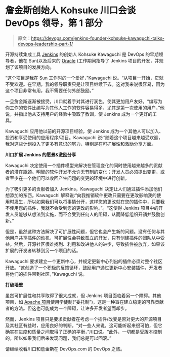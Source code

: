 # 詹金斯创始人 Kohsuke 川口会谈 DevOps 领导，第 1 部分

> 原文：<https://devops.com/jenkins-founder-kohsuke-kawaguchi-talks-devops-leadership-part-1/>

开源持续集成工具 [Jenkins](https://jenkins-ci.org/) 的创始人 Kohsuke Kawaguchi 是 DevOps 的早期领导者，他在 Sun(以及后来的 [Oracle](http://www.oracle.com/index.html) )工作期间指导了 Jenkins 项目的开发，并规划了该项目的发展方向。

“这个项目是我在 Sun 工作时的一个爱好，”Kawaguchi 说。“从项目一开始，它就不受欢迎。在早期，我的领导职责只是让项目继续下去。这对我来说很容易，因为这个项目非常有用，我不需要任何外部鼓励。”

一旦詹金斯逐渐被接受，川口就着手对其进行润色，使其更加用户友好。“编写为你工作的软件比编写为其他人工作的软件容易得多，尤其是第一次使用的用户，”他说，并指出他从支持用户的经验中吸取了教训，使 Jenkins 成为一个更好的工具。

Kawaguchi 应用他以前的开源项目经验，使 Jenkins 成为一个其他人可以加入、投资和享受使用的应用程序/项目。Kawaguchi 说:“随着这个项目越来越受欢迎，我对这些计划投入了更多有意识的努力，特别是在可扩展性和激励分享方面。

**川口扩展 Jenkins 的愿景&激励分享**

Kawaguchi 决定使用一个插件模型来解决在管理变化的同时使用越来越多的贡献者的潜在瓶颈。明智的软件开发不允许无节制的变化；开发人员必须提出变更，或者至少在一个他们可以收回产生问题的变更的环境中进行创新。

为了吸引更多的贡献者加入 Jenkins，Kawaguchi 决定让人们通过插件添加他们想添加的东西。Kawaguchi 解释说:“向我推销软件更改只需要在更改影响我的使用时发生，所以如果我们可以将事情分开，这样您的更改就在您的插件中，只要我不使用您的插件，我就不会受到您的更改的影响。”。“这使得 Jenkins 项目中的开发人员能够从想法到实施，而不会受到任何人的阻碍，从而降低组织开销并鼓励创新。”

但是，虽然这种方法解决了可扩展性问题，但它也会产生新的问题。没有任何与其他用户共享插件的动机，可扩展性会导致孤立的开发，只有创建插件的团队从中受益。然后，开源社区很难找到、利用和改进他人的进步，导致插件被放弃，如果该扩展的开发者转移到另一个项目的话。

Kawaguchi 要求建立一个更新中心，并规定更新中心列出的插件必须对整个社区开放。“这创造了一个积极的反馈循环，鼓励用户通过更新中心安装插件，开发者将他们的插件带到社区，”Kawaguchi 说。

**打破墙壁**

虽然可扩展性和共享取得了很大成就，但 Jenkins 项目面临着另一个障碍。其他项目，如 [Apache 项目](https://www.apache.org/)使用学徒制(“委托制”)，这是一种旨在建立稳定的可靠贡献者的方法。但这也可能成为一个障碍，让许多开发者望而却步。

然而，Jenkins 项目只是要求贡献者在考虑一个插件/改变是否对更大的开源项目及其社区有益时，应用良好的判断。“对一些人来说，这可能听起来很可怕，但它确实在进度和质量之间取得了正确的平衡，”川口说。“此外，一切都是受版本控制的，所以如果我们后来发现问题，我们总是可以回滚。”

请继续收看川口和詹金斯在 DevOps.com 的 DevOps 之旅。